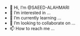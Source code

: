 - 👋 Hi, I’m @SAEED-ALAHMARI
- 👀 I’m interested in ...
- 🌱 I’m currently learning ...
- 💞️ I’m looking to collaborate on ...
- 📫 How to reach me ...

<!---
SAEED2ALAHMARI/SAEED2ALAHMARI is a ✨ special ✨ repository because its `README.md` (this file) appears on your GitHub profile.
You can click the Preview link to take a look at your changes.
--->
